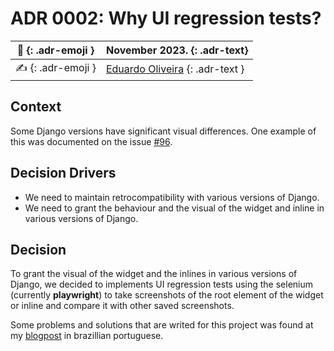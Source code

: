 # ADR 0002: Why UI regression tests?

| :date: {: .adr-emoji }         | November 2023. {: .adr-text}                                    |
| :----------------------------: | :-------------------------------------------------------------- |
| :writing_hand: {: .adr-emoji } | [Eduardo Oliveira](https://github.com/EduardoJM) {: .adr-text } |

## Context

Some Django versions have significant visual differences. One example of this was documented on the issue [#96](https://github.com/inventare/django-image-uploader-widget/issues/96#issuecomment-1690740705).

## Decision Drivers

- We need to maintain retrocompatibility with various versions of Django.
- We need to grant the behaviour and the visual of the widget and inline in various versions of Django.

## Decision

To grant the visual of the widget and the inlines in various versions of Django, we decided to implements UI regression tests using the selenium (currently **playwright**) to take screenshots of the root element of the widget or inline and compare it with other saved screenshots.

Some problems and solutions that are writed for this project was found at my [blogpost](https://dev.to/eduardojm/lidando-com-regressao-visual-enfrentando-desafios-com-django-selenium-e-pillow-o8d) in brazillian portuguese.
